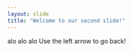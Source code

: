 ```yaml
---
layout: slide
title: "Welcome to our second slide!"
---
```

alo alo alo
Use the left arrow to go back!
